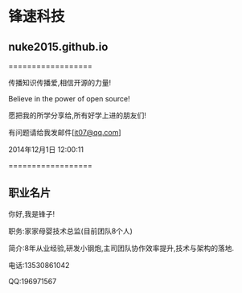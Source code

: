 
# 锋速科技
## nuke2015.github.io

==================

传播知识传播爱,相信开源的力量!

Believe in the power of open source!

愿把我的所学分享给,所有好学上进的朋友们!

有问题请给我发邮件[it07@qq.com]

2014年12月1日 12:00:11

==================

## 职业名片
你好,我是锋子!

职务:家家母婴技术总监(目前团队8个人)

简介:8年从业经验,研发小钢炮,主司团队协作效率提升,技术与架构的落地.

电话:13530861042

QQ:196971567


